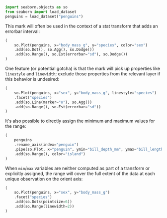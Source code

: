```python
import seaborn.objects as so
from seaborn import load_dataset
penguins = load_dataset("penguins")
```
This mark will often be used in the context of a stat transform that adds an errorbar interval:

```python
(
    so.Plot(penguins, x="body_mass_g", y="species", color="sex")
    .add(so.Dot(), so.Agg(), so.Dodge())
    .add(so.Range(), so.Est(errorbar="sd"), so.Dodge())
)
```
One feature (or potential gotcha) is that the mark will pick up properties like `linestyle` and `linewidth`; exclude those properties from the relevant layer if this behavior is undesired:

```python
(
    so.Plot(penguins, x="sex", y="body_mass_g", linestyle="species")
    .facet("species")
    .add(so.Line(marker="o"), so.Agg())
    .add(so.Range(), so.Est(errorbar="sd"))
)
```
It's also possible to directly assign the minimum and maximum values for the range:

```python
(
    penguins
    .rename_axis(index="penguin")
    .pipe(so.Plot, x="penguin", ymin="bill_depth_mm", ymax="bill_length_mm")
    .add(so.Range(), color="island")
)
```

When `min`/`max` variables are neither computed as part of a transform or explicitly assigned, the range will cover the full extent of the data at each unique observation on the orient axis:


```python
(
    so.Plot(penguins, x="sex", y="body_mass_g")
    .facet("species")
    .add(so.Dots(pointsize=6))
    .add(so.Range(linewidth=2))
)
```


```python

```
